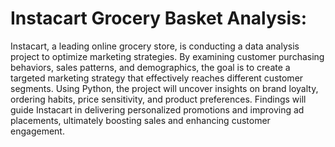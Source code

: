 # Instacart Grocery Basket Analysis:

Instacart, a leading online grocery store, is conducting a data analysis project to optimize marketing strategies. By examining customer purchasing behaviors, sales patterns, and demographics, the goal is to create a targeted marketing strategy that effectively reaches different customer segments. Using Python, the project will uncover insights on brand loyalty, ordering habits, price sensitivity, and product preferences. Findings will guide Instacart in delivering personalized promotions and improving ad placements, ultimately boosting sales and enhancing customer engagement.
